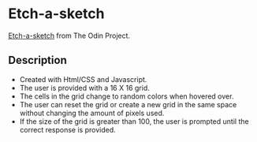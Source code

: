 # Etch-a-sketch
[Etch-a-sketch](https://www.theodinproject.com/lessons/foundations-etch-a-sketch) from The Odin Project.

## Description

- Created with Html/CSS and Javascript.
- The user is provided with a 16 X 16 grid.
- The cells in the grid change to random colors when hovered over.
- The user can reset the grid or create a new grid in the same space without changing the amount of pixels used.
- If the size of the grid is greater than 100, the user is prompted until the correct response is provided.
